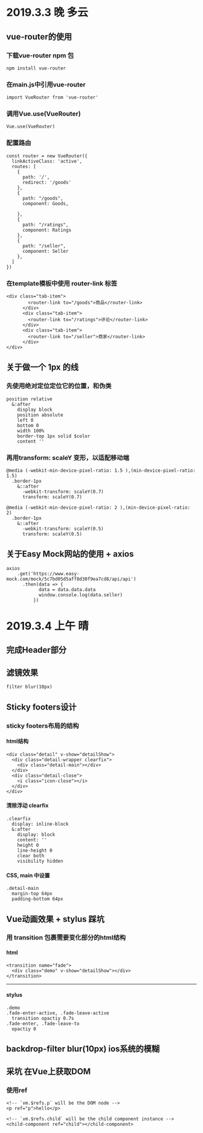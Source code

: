 # 2019.3.3 晚 多云
## vue-router的使用
### 下载vue-router npm 包
```
npm install vue-router
```
### 在main.js中引用vue-router
```
import VueRouter from 'vue-router'
```
### 调用Vue.use(VueRouter)
```
Vue.use(VueRouter)
```
### 配置路由
```
const router = new VueRouter({
  linkActiveClass: 'active',
  routes: [
    {
      path: '/',
      redirect: '/goods'
    },
    {
      path: "/goods",
      component: Goods,
      
    },
    {
      path: "/ratings",
      component: Ratings
    },
    {
      path: "/seller",
      component: Seller
    },
  ]
})
```
### 在template模板中使用 router-link 标签
```
<div class="tab-item">
        <router-link to="/goods">商品</router-link>
      </div>
      <div class="tab-item">
        <router-link to="/ratings">评论</router-link>
      </div>
      <div class="tab-item">
        <router-link to="/seller">商家</router-link>
      </div>
</div>
```

## 关于做一个 1px 的线
### 先使用绝对定位定位它的位置，和伪类
```
position relative
  &:after
    display block
    position absolute
    left 0
    bottom 0
    width 100%
    border-top 1px solid $color
    content ''
```
### 再用transform: scaleY 变形，以适配移动端
```
@media (-webkit-min-device-pixel-ratio: 1.5 ),(min-device-pixel-ratio: 1.5)
  .border-1px
    &::after
      -webkit-transform: scaleY(0.7)
      transform: scaleY(0.7)

@media (-webkit-min-device-pixel-ratio: 2 ),(min-device-pixel-ratio: 2)
  .border-1px
    &::after
      -webkit-transform: scaleY(0.5)
      transform: scaleY(0.5)
```

## 关于Easy Mock网站的使用 + axios
```
axios
    .get('https://www.easy-mock.com/mock/5c7bd05d5aff8d30f9ea7cd8/api/api')
      .then(data => {
            data = data.data.data
            window.console.log(data.seller)
          })
```
# 2019.3.4 上午 晴
## 完成Header部分
## 滤镜效果
```
filter blur(10px)
```

## Sticky footers设计
### sticky footers布局的结构
#### html结构
```
<div class="detail" v-show="detailShow">
  <div class="detail-wrapper clearfix">
    <div class="detail-main"></div>
  </div>
  <div class="detail-close">
    <i class="icon-close"></i>
  </div>
</div>
```
#### 清除浮动 clearfix
```
.clearfix
  display: inline-block
  &:after
    display: block
    content: ''
    height 0
    line-height 0
    clear both
    visibility hidden
```
#### CSS, main 中设置
```
.detail-main
  margin-top 64px
  padding-bottom 64px
```

## Vue动画效果 + stylus 踩坑
### 用 transition 包裹需要变化部分的html结构
#### html
```
<transition name="fade">
  <div class="demo" v-show="detailShow"></div>
</transition>
```
---
#### stylus
```
.demo
.fade-enter-active, .fade-leave-active
  transition opactiy 0.7s
.fade-enter, .fade-leave-to
  opactiy 0
```
## backdrop-filter blur(10px) ios系统的模糊

## 采坑 在Vue上获取DOM
### 使用ref
```
<!-- `vm.$refs.p` will be the DOM node -->
<p ref="p">hello</p>

<!-- `vm.$refs.child` will be the child component instance -->
<child-component ref="child"></child-component>
```